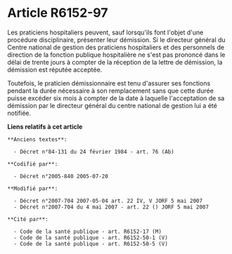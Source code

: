 # Article R6152-97

Les praticiens hospitaliers peuvent, sauf lorsqu'ils font l'objet d'une procédure disciplinaire, présenter leur démission. Si
le directeur général du Centre national de gestion des praticiens hospitaliers et des personnels de direction de la fonction
publique hospitalière ne s'est pas prononcé dans le délai de trente jours à compter de la réception de la lettre de
démission, la démission est réputée acceptée.

Toutefois, le praticien démissionnaire est tenu d'assurer ses fonctions pendant la durée nécessaire à son remplacement sans
que cette durée puisse excéder six mois à compter de la date à laquelle l'acceptation de sa démission par le directeur
général du centre national de gestion lui a été notifiée.

**Liens relatifs à cet article**

	**Anciens textes**:

	  - Décret n°84-131 du 24 février 1984 - art. 76 (Ab)

	**Codifié par**:

	  - Décret n°2005-840 2005-07-20

	**Modifié par**:

	  - Décret n°2007-704 2007-05-04 art. 22 IV, V JORF 5 mai 2007
	  - Décret n°2007-704 du 4 mai 2007 - art. 22 () JORF 5 mai 2007

	**Cité par**:

	  - Code de la santé publique - art. R6152-17 (M)
	  - Code de la santé publique - art. R6152-50-1 (V)
	  - Code de la santé publique - art. R6152-50-5 (V)
